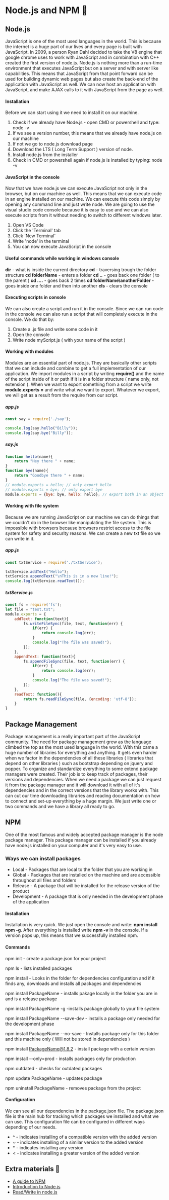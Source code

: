 # Node.js and NPM &#x1F34E;
## Node.js
JavaScript is one of the most used languages in the world. This is because the internet is a huge part of our lives and every page is built with JavaScript. In 2009, a person Ryan Dahl decided to take the V8 engine that google chrome uses to work with JavaScript and in combination with C++ created the first version of node.js. Node.js is nothing more than a run-time environment that executes JavaScript but on a server and with server like capabilities. This means that JavaScript from that point forward can be used for building dynamic web pages but also create the back-end of the application with JavaScript as well. We can now host an application with JavaScript, and make AJAX calls to it with JavaScript from the page as well. 
#### Installation
Before we can start using it we need to install it on our machine. 
1. Check if we already have Node.js - open CMD or powershell and type: node -v
2. If we see a version number, this means that we already have node.js on our machine
3. If not we go to node.js download page
4. Download the LTS ( Long Term Support ) version of node. 
5. Install node.js from the installer
6. Check in CMD or powershell again if node.js is installed by typing: node -v

#### JavaScript in the console
Now that we have node.js we can execute JavaScript not only in the browser, but on our machine as well. This means that we can execute code in an engine installed on our machine. We can execute this code simply by opening any command line and just write node. We are going to use the visual studio code console because it is easy to use and we can also execute scripts from it without needing to switch to different windows later. 
1. Open VS Code
2. Click the 'Terminal' tab
3. Click 'New Terminal'
4. Write 'node' in the terminal
5. You can now execute JavaScript in the console

#### Useful commands while working in windows console
**dir** - what is inside the current directory
**cd** - traversing trough the folder structure
**cd folderName** - enters a folder
**cd ..** - goes back one folder ( to the parent )
**cd ..\..** - goes back 2 times
**cd folderName\anotherFolder** - goes inside one folder and then into another
**cls** - clears the console

#### Executing scripts in console
We can also create a script and run it in the console. Since we can run code in the console we can also run a script that will completely execute in the console. We do that by:
1. Create a .js file and write some code in it
2. Open the console
3. Write node myScript.js ( with your name of the script )

#### Working with modules
Modules are an essential part of node.js. They are basically other scripts that we can include and combine to get a full implementation of our application. We import modules in a script by writing **require()** and the name of the script inside of it or path if it is in a folder structure ( name only, not extension ). When we want to export something from a script we write **module.exports =** and write what we want to export. Whatever we export, we will get as a result from the require from our script.
##### app.js
```javascript
const say = require('./say');

console.log(say.hello("Billy"));
console.log(say.bye("Billy"));
``` 

##### say.js
```javascript
function hello(name){
    return "Hey there " + name;
}
function bye(name){
    return "Goodbye there " + name;
}
// module.exports = hello; // only export hello
// module.exports = bye; // only export bye
module.exports = {bye: bye, hello: hello}; // export both in an object
``` 

#### Working with file system
Because we are running JavaScript on our machine we can do things that we couldn't do in the browser like manipulating the file system. This is impossible with browsers because browsers restrict access to the file system for safety and security reasons.  We can create a new txt file so we can write in it.
##### app.js
```javascript
const txtService = require('./txtService');

txtService.addText("Hello");
txtService.appendText("\nThis is in a new line!");
console.log(txtService.readText());
``` 

##### txtService.js
```javascript
const fs = require('fs');
let file = "test.txt";
module.exports = {
    addText: function(text){
        fs.writeFileSync(file, text, function(err) {
            if(err) {
                return console.log(err);
            }
            console.log("The file was saved!");
        }); 
    },
    appendText: function(text){
        fs.appendFileSync(file, text, function(err) {
            if(err) {
                return console.log(err);
            }
            console.log("The file was saved!");
        }); 
    },
    readText: function(){
        return fs.readFileSync(file, {encoding: 'utf-8'});
    }
}
``` 

## Package Management
Package management is a really important part of the JavaScript community. The need for package management grew as the language climbed the top as the most used language in the world. With this came a huge number of libraries for everything and anything. It gets even harder when we factor in the dependencies of all these libraries ( libraries that depend on other libraries ) such as bootstrap depending on jquery and popper. To organize and standardize everything to some extend package managers were created. Their job is to keep track of packages, their versions and dependencies. When we need a package we can just request it from the package manager and it will download it with all of it's dependencies and in the correct versions that the library works with. This can cut our time downloading libraries and reading documentation on how to connect and set-up everything by a huge margin. We just write one or two commands and we have a library all ready to go. 

## NPM
One of the most famous and widely accepted package manager is the node package manager. This package manager can be installed if you already have node.js installed on your computer and it's very easy to use. 

### Ways we can install packages
* Local - Packages that are local to the folder that you are working in
* Global - Packages that are installed on the machine and are accessible throughout all files and folders
* Release - A package that will be installed for the release version of the product
* Development  - A package that is only needed in the development phase of the application

#### Installation
Installation is very quick. We just open the console and write: **npm install npm -g**. After everything is installed write **npm -v** in the console. If a version pops up, this means that we successfully installed npm.
 
 #### Commands
 npm init - create a package.json for your project
 
 npm ls - lists installed packages
 
 npm install - Looks in the folder for dependencies configuration and if it finds any, downloads and installs all packages and dependencies
 
 npm install PackageName - installs pakage locally in the folder you are in and is a release package
 
 npm install PackageName -g -installs package globally to your file system
 
 npm install PackageName --save-dev - installs a package only needed for the development phase
 
 npm install PackageName --no-save - Installs package only for this folder and this machine only ( Will not be stored in dependencies )
 
 npm install PackageName@1.8.2 - install package with a certain version
 
 npm install --only=prod - installs packages only for production
 
 npm outdated - checks for outdated packages
 
 npm update PackageName - updates package
 
 npm uninstall PackageName - removes package from the project
 
#### Configuration
We can see all our dependencies in the package.json file. The package.json file is the main hub for tracking which packages we installed and what we can use. This configuration file can be configured in different ways depending of our needs.
* ^ - indicates installing of a compatible version with the added version
* ~ - indicates installing of a similar version to the added version
* \* - indicates installing any version 
* \< - indicates installing a greater version of the added version

## Extra materials &#x1F4D9;
* [A guide to NPM](https://www.sitepoint.com/beginners-guide-node-package-manager/)
* [Introduction to Node.js](https://codeburst.io/the-only-nodejs-introduction-youll-ever-need-d969a47ef219)
* [Read/Write in node.js](https://blog.risingstack.com/mastering-the-nodejs-core-modules-file-system-fs-module/)

